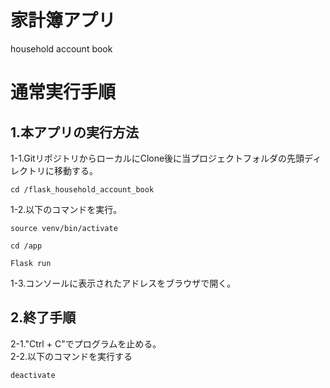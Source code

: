 # 家計簿アプリ
household account book

# 通常実行手順

## 1.本アプリの実行方法

1-1.GitリポジトリからローカルにClone後に当プロジェクトフォルダの先頭ディレクトリに移動する。

    cd /flask_household_account_book
    
1-2.以下のコマンドを実行。

    source venv/bin/activate

    cd /app

    Flask run

1-3.コンソールに表示されたアドレスをブラウザで開く。

## 2.終了手順

   2-1."Ctrl + C"でプログラムを止める。  
   2-2.以下のコマンドを実行する

    deactivate
 


